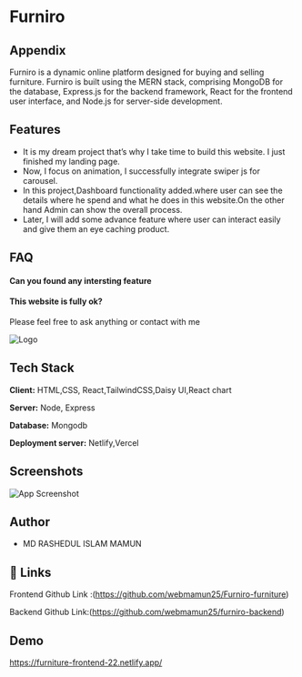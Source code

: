 
# Furniro




## Appendix

Furniro is a dynamic online platform designed for buying and selling furniture. Furniro is built using the MERN stack, comprising MongoDB for the database, Express.js for the backend framework, React for the frontend user interface, and Node.js for server-side development. 


## Features

- It is my dream project that’s why I take time to build this website. I just finished my landing page.
- Now, I focus on animation, I successfully integrate swiper js for carousel.
- In this project,Dashboard functionality added.where user can see the details where he spend and what he does in this website.On the other hand Admin can show the overall process.
- Later, I will add some advance feature where user can interact easily and give them an eye caching product.


## FAQ

#### Can you found any intersting feature


#### This website is fully ok?

Please feel free to ask anything or contact with me


![Logo](https://i.postimg.cc/QdqQcJHR/logo.png)


## Tech Stack

**Client:** HTML,CSS, React,TailwindCSS,Daisy UI,React chart

**Server:** Node, Express 

**Database:** Mongodb 

**Deployment server:** Netlify,Vercel


## Screenshots

![App Screenshot](https://i.postimg.cc/7YHzPT9m/Furniro.png)


## Author

- MD RASHEDUL ISLAM MAMUN


## 🔗 Links
Frontend Github Link :(https://github.com/webmamun25/Furniro-furniture)

Backend Github Link:(https://github.com/webmamun25/furniro-backend)


## Demo

https://furniture-frontend-22.netlify.app/


